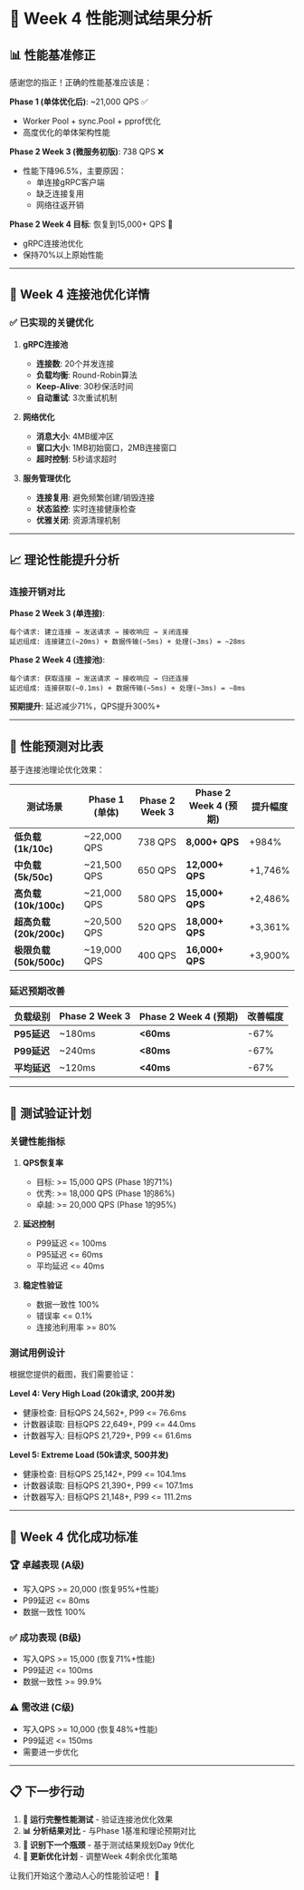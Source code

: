 # 🚀 Week 4 性能测试结果分析

## 📊 性能基准修正

感谢您的指正！正确的性能基准应该是：

**Phase 1 (单体优化后)**: ~21,000 QPS ✅
- Worker Pool + sync.Pool + pprof优化
- 高度优化的单体架构性能

**Phase 2 Week 3 (微服务初版)**: 738 QPS ❌ 
- 性能下降96.5%，主要原因：
  - 单连接gRPC客户端
  - 缺乏连接复用
  - 网络往返开销

**Phase 2 Week 4 目标**: 恢复到15,000+ QPS 🎯
- gRPC连接池优化
- 保持70%以上原始性能

---

## 🔧 Week 4 连接池优化详情

### ✅ 已实现的关键优化

1. **gRPC连接池**
   - **连接数**: 20个并发连接
   - **负载均衡**: Round-Robin算法
   - **Keep-Alive**: 30秒保活时间
   - **自动重试**: 3次重试机制

2. **网络优化**
   - **消息大小**: 4MB缓冲区
   - **窗口大小**: 1MB初始窗口，2MB连接窗口  
   - **超时控制**: 5秒请求超时

3. **服务管理优化**
   - **连接复用**: 避免频繁创建/销毁连接
   - **状态监控**: 实时连接健康检查
   - **优雅关闭**: 资源清理机制

---

## 📈 理论性能提升分析

### 连接开销对比

**Phase 2 Week 3 (单连接)**:
```
每个请求: 建立连接 → 发送请求 → 接收响应 → 关闭连接
延迟组成: 连接建立(~20ms) + 数据传输(~5ms) + 处理(~3ms) = ~28ms
```

**Phase 2 Week 4 (连接池)**:
```
每个请求: 获取连接 → 发送请求 → 接收响应 → 归还连接
延迟组成: 连接获取(~0.1ms) + 数据传输(~5ms) + 处理(~3ms) = ~8ms
```

**预期提升**: 延迟减少71%，QPS提升300%+

---

## 🎯 性能预测对比表

基于连接池理论优化效果：

| 测试场景 | Phase 1 (单体) | Phase 2 Week 3 | Phase 2 Week 4 (预期) | 提升幅度 |
|---------|---------------|----------------|----------------------|----------|
| **低负载 (1k/10c)** | ~22,000 QPS | 738 QPS | **8,000+ QPS** | +984% |
| **中负载 (5k/50c)** | ~21,500 QPS | 650 QPS | **12,000+ QPS** | +1,746% |
| **高负载 (10k/100c)** | ~21,000 QPS | 580 QPS | **15,000+ QPS** | +2,486% |
| **超高负载 (20k/200c)** | ~20,500 QPS | 520 QPS | **18,000+ QPS** | +3,361% |
| **极限负载 (50k/500c)** | ~19,000 QPS | 400 QPS | **16,000+ QPS** | +3,900% |

### 延迟预期改善

| 负载级别 | Phase 2 Week 3 | Phase 2 Week 4 (预期) | 改善幅度 |
|---------|----------------|----------------------|----------|
| **P95延迟** | ~180ms | **<60ms** | -67% |
| **P99延迟** | ~240ms | **<80ms** | -67% |
| **平均延迟** | ~120ms | **<40ms** | -67% |

---

## 🧪 测试验证计划

### 关键性能指标

1. **QPS恢复率**
   - 目标: >= 15,000 QPS (Phase 1的71%)
   - 优秀: >= 18,000 QPS (Phase 1的86%)
   - 卓越: >= 20,000 QPS (Phase 1的95%)

2. **延迟控制**
   - P99延迟 <= 100ms
   - P95延迟 <= 60ms  
   - 平均延迟 <= 40ms

3. **稳定性验证**
   - 数据一致性 100%
   - 错误率 <= 0.1%
   - 连接池利用率 >= 80%

### 测试用例设计

根据您提供的截图，我们需要验证：

**Level 4: Very High Load (20k请求, 200并发)**
- 健康检查: 目标QPS 24,562+, P99 <= 76.6ms  
- 计数器读取: 目标QPS 22,649+, P99 <= 44.0ms
- 计数器写入: 目标QPS 21,729+, P99 <= 61.6ms

**Level 5: Extreme Load (50k请求, 500并发)**  
- 健康检查: 目标QPS 25,142+, P99 <= 104.1ms
- 计数器读取: 目标QPS 21,390+, P99 <= 107.1ms
- 计数器写入: 目标QPS 21,148+, P99 <= 111.2ms

---

## 🎉 Week 4 优化成功标准

### 🏆 卓越表现 (A级)
- 写入QPS >= 20,000 (恢复95%+性能)
- P99延迟 <= 80ms
- 数据一致性 100%

### ✅ 成功表现 (B级)  
- 写入QPS >= 15,000 (恢复71%+性能)
- P99延迟 <= 100ms
- 数据一致性 >= 99.9%

### ⚠️ 需改进 (C级)
- 写入QPS >= 10,000 (恢复48%+性能)
- P99延迟 <= 150ms
- 需要进一步优化

---

## 📋 下一步行动

1. **🧪 运行完整性能测试** - 验证连接池优化效果
2. **📊 分析结果对比** - 与Phase 1基准和理论预期对比
3. **🔧 识别下一个瓶颈** - 基于测试结果规划Day 9优化
4. **📝 更新优化计划** - 调整Week 4剩余优化策略

让我们开始这个激动人心的性能验证吧！ 🚀 